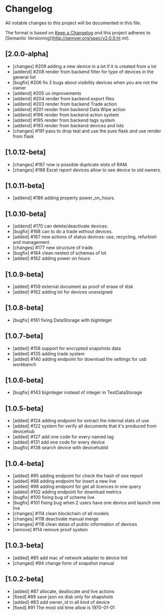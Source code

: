 # Changelog
All notable changes to this project will be documented in this file.

The format is based on [Keep a Changelog](http://keepachangelog.com/en/1.0.0/)
and this project adheres to [Semantic Versioning](http://semver.org/spec/v2.0.0.ht
ml).


## [2.0.0-alpha]
- [changes] #209 adding a new device in a lot if it is created from a lot
- [addend] #208 render from backend filter for type of devices in the general list
- [bugfix] #206 fix 2 bugs about visibility devices when you are not the owner
- [addend] #205 ux improvements
- [addend] #204 render from backend export files
- [addend] #203 render from backend Trade action
- [addend] #201 render from backend Data Wipe action
- [addend] #196 render from backend action system
- [addend] #195 render from backend tags system
- [addend] #193 render from backend devices and lots
- [changes] #191 pass to drop teal and use the pure flask and use render from flask

## [1.0.12-beta]
- [changes] #187 now is possible duplicate slots of RAM.
- [changes] #188 Excel report devices allow to see device to old owners.

## [1.0.11-beta]
- [addend] #186 adding property power_on_hours.

## [1.0.10-beta]
- [addend] #170 can delete/deactivate devices.
- [bugfix] #168 can to do a trade without devices.
- [added] #167 new actions of status devices: use, recycling, refurbish and management.
- [changes] #177 new structure of trade.
- [bugfix] #184 clean nested of schemas of lot
- [added] #182 adding power on hours

## [1.0.9-beta]
- [added] #159 external document as proof of erase of disk
- [added] #162 adding lot for devices unassigned


## [1.0.8-beta]
- [bugfix] #161 fixing DataStorage with bigInteger

## [1.0.7-beta]
- [added] #158 support for encrypted snapshots data
- [added] #135 adding trade system
- [added] #140 adding endpoint for download the settings for usb workbench

## [1.0.6-beta]
- [bugfix] #143 biginteger instead of integer in TestDataStorage

## [1.0.5-beta]
- [added] #124 adding endpoint for extract the internal stats of use
- [added] #122 system for verify all documents that it's produced from devicehub
- [added] #127 add one code for every named tag
- [added] #131 add one code for every device
- [bugfix] #138 search device with devicehubId

## [1.0.4-beta]
- [added] #95 adding endpoint for check the hash of one report
- [added] #98 adding endpoint for insert a new live
- [added] #98 adding endpoint for get all licences in one query
- [added] #102 adding endpoint for download metrics
- [bugfix] #100 fixing bug of scheme live
- [bugfix] #101 fixing bug when 2 users have one device and launch one live
- [changes] #114 clean blockchain of all models
- [changes] #118 deactivate manual merge
- [changes] #118 clean datas of public information of devices
- [remove] #114 remove proof system 

## [1.0.3-beta]
- [added] #85 add mac of network adapter to device hid
- [changed] #94 change form of snapshot manual

## [1.0.2-beta]
- [added] #87 allocate, deallocate and live actions
- [fixed] #89 save json on disk only for shapshots
- [added] #83 add owner_id in all kind of device
- [fixed] #91 The most old time allow is 1970-01-01
